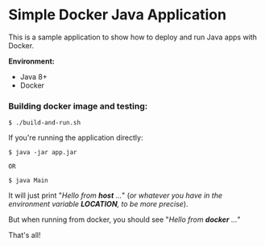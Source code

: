 # Simple Docker Java Application
This is a sample application to show how to deploy and run Java apps with Docker.

**Environment:**
* Java 8+
* Docker

### Building docker image and testing:
```
$ ./build-and-run.sh
```

If you're running the application directly:
```
$ java -jar app.jar

OR

$ java Main
```
It will just print "_Hello from **host** ..._" (_or whatever you have in the environment variable **LOCATION**, to be more precise_).

But when running from docker, you should see "_Hello from **docker** ..._"

That's all!